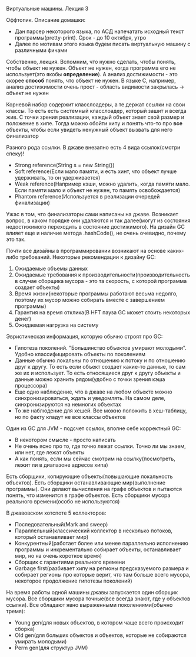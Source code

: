 Виртуальные машины. Лекция 3


Оффтопик. Описание домашки:
  * Дан парсер некоторого языка, по АСД напечатать исходный текст программы(pretty-print). Срок - до 10 октября, утро
  * Далее по мотивам этого языка будем писать виртуальную машину с различными фичами

Собственно, лекция. Вспомним, что нужно сделать, чтобы понять, чтобы объект не нужен.
Объект не нужен, когда программа его не использует(это якобы __определение__). А анализ достижимости - это скорее __способ__ понять, что объект не нужен. В языке С, например, анализ достижимости очень прост - область видимости закрылась -> объект не нужен

<!-- Что-то про корневой набор, класслоадеры и статические поля, я не записал =( -->
Корневой набор содержит класслоадеры, а те держат ссылки на свои классы. То есть есть системный класслоадер, который зашит и всегда жив. С точки зрения реализации, каждый объект знает свой размер и положение в хипе. Тогда можно обойти хипу и понять что-то про __все__ объекты, чтобы если увидеть ненужный объект вызвать для него финализатор

Разного рода ссылки. В джаве внезапно есть 4 вида ссылок(смотри спеку)!
  * Strong reference(String s = new String())
  * Soft reference(Если мало памяти, и есть хинт, что объект лучше удерживать, то он удерживается)
  * Weak reference(Например кэши, можно удалить, когда памяти мало. Если памяти мало и объект не нужен, то память освобождается)
  * Phantom reference(Используется в реализации очередей финализации)

Ужас в том, что финализаторы сами написаны на джаве. Возникает вопрос, в каком порядке они удаляются и так далее(могут из состояния недостижимого переходить в состояние достижимого). На дизайн GC влияет еще и наличие метода .hashCode(), не очень очевидно, почему это так.

Почти все дизайны в программировании возникают на основе каких-либо требований. Некоторые рекомендации к дизайну GC:
  1. Ожидаемые объемы данных
  2. Ожидаемые требования к производительности(производительность в случае сборщика мусора - это та скорость, с которой программа создает объекты)
  3. Время жизни(некоторые программы работают весьма недолго, поэтому их мусор можно собирать вместе с завершением программы)
  4. Гарантия на время отклика(В HFT пауза GC может стоить некоторых денег)
  5. Ожидаемая нагрузка на систему

Эвристическая информация, которую обычно строят про GC:
  * Гипотеза поколений. "Большинство объектов умирают молодыми". Удобно классифицировать объекты по поколениям
  * Данные обычно локальны по отношению к потоку и по отношению друг к другу. То есть если объект создает какие-то данные, то сам же их и использует. То есть относящиеся друг к другу объекты и данные можно хранить рядом(удобно с точки зрения кэша процессора)
  * Еще одно наблюдение, что в джаве на любом объекте можно синхронизироваться, ждать и уведомлять. На самом деле, синхронизируются на немногих объектах
  * То же наблюдение для хешей. Все можно положить в хеш-таблицу, но по факту кладут не все классы объектов

Один из GC для JVM - подсчет ссылок, вполне себе корректный GC:
  * В некотором смысле - просто написать
  * Не очень ясно про то, где точно лежат ссылки. Точно ли мы знаем, или нет, где лежат объекты
  * А как понять, если мы сейчас смотрим на ссылку(посмотреть, лежит ли в диапазоне адресов хипа)

Есть сборщики, копирующие объекты(повышающие локальность объектов).
Есть сборщики останавливающие мир(выполнение программы). Они делают вычисления на графе объектов и пытаются понять, что изменится в графе объектов. Есть сборщики мусора реального времени(особо не используются)

<!-- Байка про CPS-фреймворк на исключениях -->

В джавовском хотспоте 5 коллекторов:
  * Последовательный(Mark and sweep)
  * Параллельный(классический коллектор в несколько потоков, который останавливает мир)
  * Конкурентный(работает более или менее параллельно исполнению программы и инкрементально собирает объекты, останавливает мир, но на очень короткое время)
  * Сборщик с гарантиями реального времени
  * Garbage first(разбивает хипу на регионы предсказуемого размера и собирает регионы про которые верит, что там больше всего мусора, некоторое продолжение гипотезы поколений)

На время работы одной машины джавы запускается один сборщик мусора. Все сборщики мусора точные(все всегда знают, где у объектов ссылки). Все обладают явно выраженными поколениями(обычно тремя):
  * Young gen(для новых объектов, в котором чаще всего происходит сборка)
  * Old gen(для больших объектов и объектов, которые не собираются умирать молодыми)
  * Perm gen(для структур JVM)
